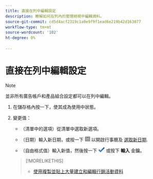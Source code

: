 ```yaml
---
title: 直接在列中編輯設定
description: 瞭解如何在列內的管理檢視中編輯資料。
source-git-commit: cd5d4acf2319c1a0e9f9f1ead6e219b42d163077
workflow-type: tm+mt
source-wordcount: '102'
ht-degree: 0%

---
```


# 直接在列中編輯設定

>[!NOTE]
>
>並非所有廣告帳戶和產品組合設定都可以在列中編輯。

1. 在儲存格內按一下，使其成為使用中狀態。

1. 變更值：

   * （清單中的選項）從清單中選取新選項。

   * （日期）輸入新日期，或按一下 ![行事曆](/help/search-social-commerce/assets/calendar.png "行事曆") 以開啟行事曆及 [選取新日期](/help/search-social-commerce/common-tasks/navigation-editing-selection/calendar.md).

   * （自由格式值）輸入新值，然後按一下 ![儲存](/help/search-social-commerce/assets/select.png "儲存") 或按下 **輸入** 金鑰。
   >[!MORELIKETHIS]
   >
   >* [使用複製並貼上大量建立和編輯行銷活動資料](/help/search-social-commerce/campaign-management/campaigns/copy-paste.md)

